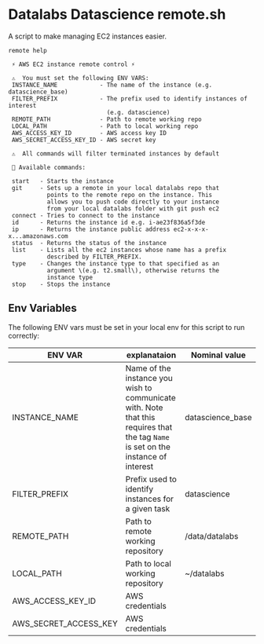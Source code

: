# Datalabs Datascience remote.sh

A script to make managing EC2 instances easier.

```
remote help

 ⚡ AWS EC2 instance remote control ⚡

 ⚠️  You must set the following ENV VARS:
 INSTANCE_NAME            - The name of the instance (e.g. datascience_base)
 FILTER_PREFIX            - The prefix used to identify instances of interest 
                            (e.g. datascience)
 REMOTE_PATH              - Path to remote working repo
 LOCAL_PATH               - Path to local working repo
 AWS_ACCESS_KEY_ID        - AWS access key ID
 AWS_SECRET_ACCESS_KEY_ID - AWS secret key

 ⚠️  All commands will filter terminated instances by default

 💪 Available commands:

 start   - Starts the instance
 git     - Sets up a remote in your local datalabs repo that 
           points to the remote repo on the instance. This 
           allows you to push code directly to your instance 
           from your local datalabs folder with git push ec2
 connect - Tries to connect to the instance
 id      - Returns the instance id e.g. i-ae23f836a5f3de
 ip      - Returns the instance public address ec2-x-x-x-x...amazonaws.com
 status  - Returns the status of the instance
 list    - Lists all the ec2 instances whose name has a prefix
           described by FILTER_PREFIX.
 type    - Changes the instance type to that specified as an
           argument \(e.g. t2.small\), otherwise returns the
           instance type
 stop    - Stops the instance
```

## Env Variables

The following ENV vars must be set in your local env for this script to run correctly:

|ENV VAR|explanataion|Nominal value|
|---|---|---|
|INSTANCE_NAME|Name of the instance you wish to communicate with. Note that this requires that the tag `Name` is set on the instance of interest|datascience_base|
|FILTER_PREFIX|Prefix used to identify instances for a given task|datascience|
|REMOTE_PATH|Path to remote working repository|/data/datalabs|
|LOCAL_PATH|Path to local working repository|~/datalabs|
|AWS_ACCESS_KEY_ID|AWS credentials||
|AWS_SECRET_ACCESS_KEY|AWS credentials||



